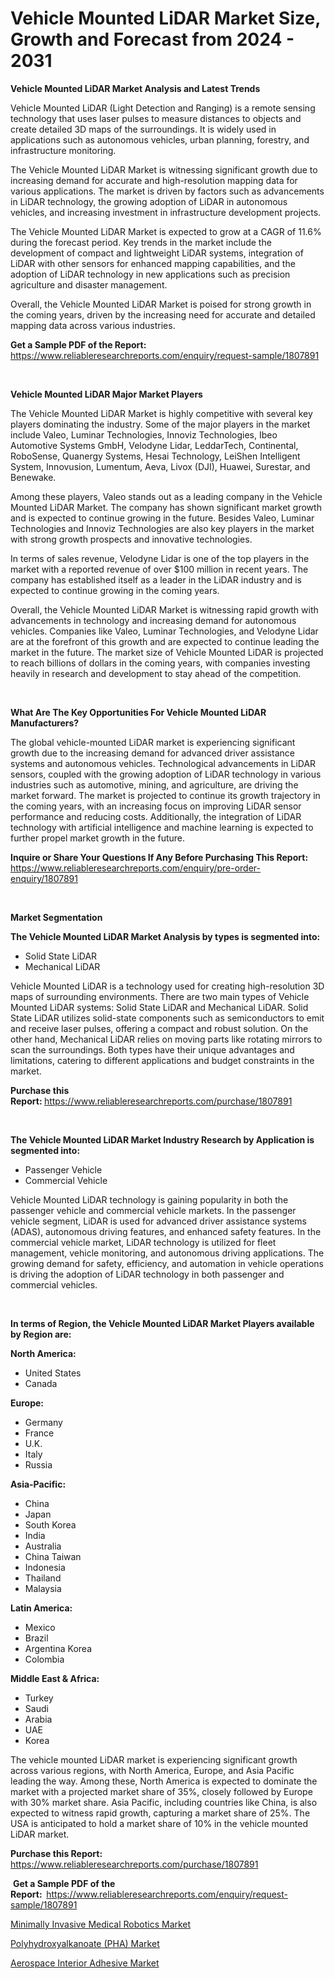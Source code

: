 <p><h1>Vehicle Mounted LiDAR Market Size, Growth and Forecast from 2024 - 2031</h1></p><p><strong>Vehicle Mounted LiDAR Market Analysis and Latest Trends</strong></p>
<p><p>Vehicle Mounted LiDAR (Light Detection and Ranging) is a remote sensing technology that uses laser pulses to measure distances to objects and create detailed 3D maps of the surroundings. It is widely used in applications such as autonomous vehicles, urban planning, forestry, and infrastructure monitoring.</p><p>The Vehicle Mounted LiDAR Market is witnessing significant growth due to increasing demand for accurate and high-resolution mapping data for various applications. The market is driven by factors such as advancements in LiDAR technology, the growing adoption of LiDAR in autonomous vehicles, and increasing investment in infrastructure development projects.</p><p>The Vehicle Mounted LiDAR Market is expected to grow at a CAGR of 11.6% during the forecast period. Key trends in the market include the development of compact and lightweight LiDAR systems, integration of LiDAR with other sensors for enhanced mapping capabilities, and the adoption of LiDAR technology in new applications such as precision agriculture and disaster management.</p><p>Overall, the Vehicle Mounted LiDAR Market is poised for strong growth in the coming years, driven by the increasing need for accurate and detailed mapping data across various industries.</p></p>
<p><strong>Get a Sample PDF of the Report:&nbsp;</strong> <a href="https://www.reliableresearchreports.com/enquiry/request-sample/1807891">https://www.reliableresearchreports.com/enquiry/request-sample/1807891</a></p>
<p>&nbsp;</p>
<p><strong>Vehicle Mounted LiDAR Major Market Players</strong></p>
<p><p>The Vehicle Mounted LiDAR Market is highly competitive with several key players dominating the industry. Some of the major players in the market include Valeo, Luminar Technologies, Innoviz Technologies, Ibeo Automotive Systems GmbH, Velodyne Lidar, LeddarTech, Continental, RoboSense, Quanergy Systems, Hesai Technology, LeiShen Intelligent System, Innovusion, Lumentum, Aeva, Livox (DJI), Huawei, Surestar, and Benewake.</p><p>Among these players, Valeo stands out as a leading company in the Vehicle Mounted LiDAR Market. The company has shown significant market growth and is expected to continue growing in the future. Besides Valeo, Luminar Technologies and Innoviz Technologies are also key players in the market with strong growth prospects and innovative technologies.</p><p>In terms of sales revenue, Velodyne Lidar is one of the top players in the market with a reported revenue of over $100 million in recent years. The company has established itself as a leader in the LiDAR industry and is expected to continue growing in the coming years.</p><p>Overall, the Vehicle Mounted LiDAR Market is witnessing rapid growth with advancements in technology and increasing demand for autonomous vehicles. Companies like Valeo, Luminar Technologies, and Velodyne Lidar are at the forefront of this growth and are expected to continue leading the market in the future. The market size of Vehicle Mounted LiDAR is projected to reach billions of dollars in the coming years, with companies investing heavily in research and development to stay ahead of the competition.</p></p>
<p>&nbsp;</p>
<p><strong>What Are The Key Opportunities For Vehicle Mounted LiDAR Manufacturers?</strong></p>
<p><p>The global vehicle-mounted LiDAR market is experiencing significant growth due to the increasing demand for advanced driver assistance systems and autonomous vehicles. Technological advancements in LiDAR sensors, coupled with the growing adoption of LiDAR technology in various industries such as automotive, mining, and agriculture, are driving the market forward. The market is projected to continue its growth trajectory in the coming years, with an increasing focus on improving LiDAR sensor performance and reducing costs. Additionally, the integration of LiDAR technology with artificial intelligence and machine learning is expected to further propel market growth in the future.</p></p>
<p><strong>Inquire or Share Your Questions If Any Before Purchasing This Report:</strong> <a href="https://www.reliableresearchreports.com/enquiry/pre-order-enquiry/1807891">https://www.reliableresearchreports.com/enquiry/pre-order-enquiry/1807891</a></p>
<p>&nbsp;</p>
<p><strong>Market Segmentation</strong></p>
<p><strong>The Vehicle Mounted LiDAR Market Analysis by types is segmented into:</strong></p>
<p><ul><li>Solid State LiDAR</li><li>Mechanical LiDAR</li></ul></p>
<p><p>Vehicle Mounted LiDAR is a technology used for creating high-resolution 3D maps of surrounding environments. There are two main types of Vehicle Mounted LiDAR systems: Solid State LiDAR and Mechanical LiDAR. Solid State LiDAR utilizes solid-state components such as semiconductors to emit and receive laser pulses, offering a compact and robust solution. On the other hand, Mechanical LiDAR relies on moving parts like rotating mirrors to scan the surroundings. Both types have their unique advantages and limitations, catering to different applications and budget constraints in the market.</p></p>
<p><strong>Purchase this Report:&nbsp;</strong><a href="https://www.reliableresearchreports.com/purchase/1807891">https://www.reliableresearchreports.com/purchase/1807891</a></p>
<p>&nbsp;</p>
<p><strong>The Vehicle Mounted LiDAR Market Industry Research by Application is segmented into:</strong></p>
<p><ul><li>Passenger Vehicle</li><li>Commercial Vehicle</li></ul></p>
<p><p>Vehicle Mounted LiDAR technology is gaining popularity in both the passenger vehicle and commercial vehicle markets. In the passenger vehicle segment, LiDAR is used for advanced driver assistance systems (ADAS), autonomous driving features, and enhanced safety features. In the commercial vehicle market, LiDAR technology is utilized for fleet management, vehicle monitoring, and autonomous driving applications. The growing demand for safety, efficiency, and automation in vehicle operations is driving the adoption of LiDAR technology in both passenger and commercial vehicles.</p></p>
<p>&nbsp;</p>
<p><strong>In terms of Region, the Vehicle Mounted LiDAR Market Players available by Region are:</strong></p>
<p>
    <p> <strong> North America: </strong>
        <ul>
            <li>United States</li>
            <li>Canada</li>
        </ul>
        </p> 
    <p> <strong> Europe: </strong>
        <ul>
            <li>Germany</li>
            <li>France</li>
            <li>U.K.</li>
            <li>Italy</li>
            <li>Russia</li>
        </ul>
        </p> 
    <p> <strong> Asia-Pacific: </strong>
        <ul>
            <li>China</li>
            <li>Japan</li>
            <li>South Korea</li>
            <li>India</li>
            <li>Australia</li>
            <li>China Taiwan</li>
            <li>Indonesia</li>
            <li>Thailand</li>
            <li>Malaysia</li>
        </ul>
        </p> 
    <p> <strong> Latin America: </strong>
        <ul>
            <li>Mexico</li>
            <li>Brazil</li>
            <li>Argentina Korea</li>
            <li>Colombia</li>
        </ul>
        </p> 
    <p> <strong> Middle East & Africa: </strong>
        <ul>
            <li>Turkey</li>
            <li>Saudi</li>
            <li>Arabia</li>
            <li>UAE</li>
            <li>Korea</li>
        </ul>
    </p>
    </p>
<p><p>The vehicle mounted LiDAR market is experiencing significant growth across various regions, with North America, Europe, and Asia Pacific leading the way. Among these, North America is expected to dominate the market with a projected market share of 35%, closely followed by Europe with 30% market share. Asia Pacific, including countries like China, is also expected to witness rapid growth, capturing a market share of 25%. The USA is anticipated to hold a market share of 10% in the vehicle mounted LiDAR market.</p></p>
<p><strong>Purchase this Report: </strong><a href="https://www.reliableresearchreports.com/purchase/1807891">https://www.reliableresearchreports.com/purchase/1807891</a></p>
<p>&nbsp;<strong>Get a Sample PDF of the Report:&nbsp;&nbsp;</strong><a href="https://www.reliableresearchreports.com/enquiry/request-sample/1807891">https://www.reliableresearchreports.com/enquiry/request-sample/1807891</a></p>
<p><strong></strong></p>
<p><p><a href="https://view.publitas.com/reportprime-1/minimally-invasive-medical-robotics-market-a-comprehensive-report-of-its-market-share-growth-trends-2023-2030/">Minimally Invasive Medical Robotics Market</a></p><p><a href="https://view.publitas.com/reportprime-1/polyhydroxyalkanoate-pha-market-size-share-trends-analysis-report-by-application-regional-outlook-competitive-strategies-and-segment-forecasts-2023-2030/">Polyhydroxyalkanoate (PHA) Market</a></p><p><a href="https://view.publitas.com/reportprime-1/aerospace-interior-adhesive-market-research-report-unlocks-analysis-on-the-market-financial-status-market-size-and-market-revenue-upto-2030/">Aerospace Interior Adhesive Market</a></p></p>